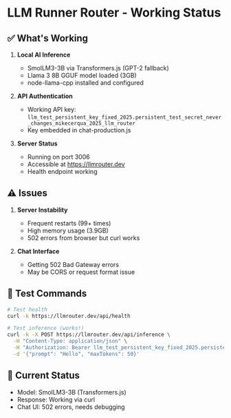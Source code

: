 # LLM Runner Router - Working Status

## ✅ What's Working

1. **Local AI Inference**
   - SmolLM3-3B via Transformers.js (GPT-2 fallback)
   - Llama 3 8B GGUF model loaded (3GB)
   - node-llama-cpp installed and configured

2. **API Authentication**
   - Working API key: `llm_test_persistent_key_fixed_2025.persistent_test_secret_never_changes_mikecerqua_2025_llm_router`
   - Key embedded in chat-production.js

3. **Server Status**
   - Running on port 3006
   - Accessible at https://llmrouter.dev
   - Health endpoint working

## ⚠️ Issues

1. **Server Instability**
   - Frequent restarts (99+ times)
   - High memory usage (3.9GB)
   - 502 errors from browser but curl works

2. **Chat Interface**
   - Getting 502 Bad Gateway errors
   - May be CORS or request format issue

## 📝 Test Commands

```bash
# Test health
curl -k https://llmrouter.dev/api/health

# Test inference (works!)
curl -k -X POST https://llmrouter.dev/api/inference \
  -H "Content-Type: application/json" \
  -H "Authorization: Bearer llm_test_persistent_key_fixed_2025.persistent_test_secret_never_changes_mikecerqua_2025_llm_router" \
  -d '{"prompt": "Hello", "maxTokens": 50}'
```

## 🔄 Current Status
- Model: SmolLM3-3B (Transformers.js)
- Response: Working via curl
- Chat UI: 502 errors, needs debugging
